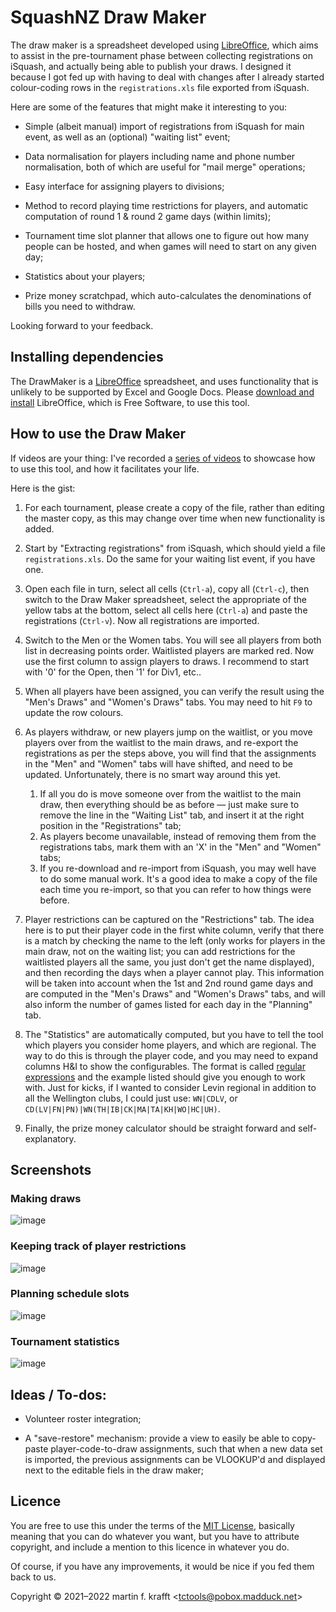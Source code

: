 # SquashNZ Draw Maker

The draw maker is a spreadsheet developed using
[LibreOffice](https://libreoffice.org), which aims to assist in the
pre-tournament phase between collecting registrations on iSquash, and actually
being able to publish your draws. I designed it because I got fed up with
having to deal with changes after I already started colour-coding rows in the
`registrations.xls` file exported from iSquash.

Here are some of the features that might make it interesting to you:

- Simple (albeit manual) import of registrations from iSquash for main event, as well as an (optional) "waiting list" event;

- Data normalisation for players including name and phone number normalisation, both of which are useful for "mail merge" operations;

- Easy interface for assigning players to divisions;

- Method to record playing time restrictions for players, and automatic computation of round 1 & round 2 game days (within limits);

- Tournament time slot planner that allows one to figure out how many people can be hosted, and when games will need to start on any given day;

- Statistics about your players;

- Prize money scratchpad, which auto-calculates the denominations of bills you need to withdraw.

Looking forward to your feedback.

## Installing dependencies

The DrawMaker is a [LibreOffice](https://libreoffice.org) spreadsheet, and uses functionality that is unlikely to be supported by Excel and Google Docs. Please [download and install](https://www.libreoffice.org/get-help/install-howto/) LibreOffice, which is Free Software, to use this tool.

## How to use the Draw Maker

If videos are your thing: I've recorded a [series of
videos](https://vimeo.com/tctools) to showcase how to use this tool, and
how it facilitates your life.

Here is the gist:

1. For each tournament, please create a copy of the file, rather than editing the master copy, as this may change over time when new functionality is added.

2. Start by "Extracting registrations" from iSquash, which should yield a file `registrations.xls`. Do the same for your waiting list event, if you have one.

3. Open each file in turn, select all cells (`Ctrl-a`), copy all (`Ctrl-c`), then switch to the Draw Maker spreadsheet, select the appropriate of the yellow tabs at the bottom, select all cells here (`Ctrl-a`) and paste the registrations (`Ctrl-v`). Now all registrations are imported.

4. Switch to the Men or the Women tabs. You will see all players from both list in decreasing points order. Waitlisted players are marked red. Now use the first column to assign players to draws. I recommend to start with '0' for the Open, then '1' for Div1, etc..

5. When all players have been assigned, you can verify the result using the "Men's Draws" and "Women's Draws" tabs. You may need to hit `F9` to update the row colours.

6. As players withdraw, or new players jump on the waitlist, or you move players over from the waitlist to the main draws, and re-export the registrations as per the steps above, you will find that the assignments in the "Men" and "Women" tabs will have shifted, and need to be updated. Unfortunately, there is no smart way around this yet.

   1. If all you do is move someone over from the waitlist to the main draw, then everything should be as before — just make sure to remove the line in the "Waiting List" tab, and insert it at the right position in the "Registrations" tab;
   2. As players become unavailable, instead of removing them from the registrations tabs, mark them with an 'X' in the "Men" and "Women" tabs;
   3. If you re-download and re-import from iSquash, you may well have to do some manual work. It's a good idea to make a copy of the file each time you re-import, so that you can refer to how things were before.

7. Player restrictions can be captured on the "Restrictions" tab. The idea here is to put their player code in the first white column, verify that there is a match by checking the name to the left (only works for players in the main draw, not on the waiting list; you can add restrictions for the waitlisted players all the same, you just don't get the name displayed), and then recording the days when a player cannot play. This information will be taken into account when the 1st and 2nd round game days and are computed in the "Men's Draws" and "Women's Draws" tabs, and will also inform the number of games listed for each day in the "Planning" tab.

8. The "Statistics" are automatically computed, but you have to tell the tool which players you consider home players, and which are regional. The way to do this is through the player code, and you may need to expand columns H&I to show the configurables. The format is called [regular expressions](https://en.wikipedia.org/wiki/Regular_expression) and the example listed should give you enough to work with. Just for kicks, if I wanted to consider Levin regional in addition to all the Wellington clubs, I could just use: `WN|CDLV`, or `CD(LV|FN|PN)|WN(TH|IB|CK|MA|TA|KH|WO|HC|UH)`.

9. Finally, the prize money calculator should be straight forward and self-explanatory.

## Screenshots

### Making draws

![image](https://user-images.githubusercontent.com/195073/145316546-f6d3913e-8494-4771-b791-0a664d8d3a3b.png)

### Keeping track of player restrictions

![image](https://user-images.githubusercontent.com/195073/145316681-bf492759-9c56-42d8-b29a-66d69987afbe.png)

### Planning schedule slots

![image](https://user-images.githubusercontent.com/195073/134892797-3bab0626-c0d0-4323-96b9-52f178e0f71d.png)

### Tournament statistics

![image](https://user-images.githubusercontent.com/195073/134892672-166f47e6-9d8c-44bf-8e8b-7b539dbe0dfd.png)

## Ideas / To-dos:

- Volunteer roster integration;

- A "save-restore" mechanism: provide a view to easily be able to copy-paste player-code-to-draw assignments, such that when a new data set is imported, the previous assignments can be VLOOKUP'd and displayed next to the editable fiels in the draw maker;

## Licence

You are free to use this under the terms of the [MIT
License](https://mit-license.org/), basically meaning that you can do whatever
you want, but you have to attribute copyright, and include a mention to this
licence in whatever you do.

Of course, if you have any improvements, it would be nice if you fed them back
to us.

Copyright © 2021–2022 martin f. krafft <<tctools@pobox.madduck.net>>
